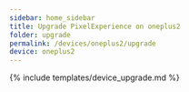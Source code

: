 ```yaml
---
sidebar: home_sidebar
title: Upgrade PixelExperience on oneplus2
folder: upgrade
permalink: /devices/oneplus2/upgrade
device: oneplus2
---
```

{% include templates/device_upgrade.md %}
